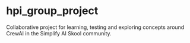 # hpi_group_project
Collaborative project for learning, testing and exploring concepts around CrewAI in the Simplify AI Skool community.
